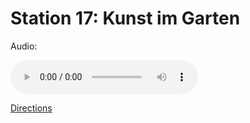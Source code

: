 
# Station 17: Kunst im Garten

Audio: 

<audio controls>
  <source src="https://github.com/kipppunkte/kipppunkte/raw/gh-pages/assets/17_Kunst im Garten.mp3" type="audio/mpeg">
  Your browser does not support the audio tag.
</audio>


[Directions](https://www.google.com/maps/dir/?api=1&travelmode=walking&destination=47.8028333,13.0165242)
